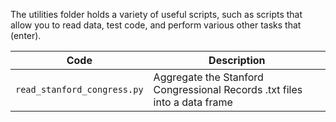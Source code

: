 The utilities folder holds a variety of useful scripts, such as scripts that allow you to read data, test code, and perform various other tasks that (enter). 

| Code | Description |
| --- | --- |
| `read_stanford_congress.py` | Aggregate the Stanford Congressional Records .txt files into a data frame | 
